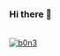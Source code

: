 ### Hi there 👋

<!--
**lalouabd/lalouabd** is a ✨ _special_ ✨ repository because its `README.md` (this file) appears on your GitHub profile.

Here are some ideas to get you started:

- 🔭 I’m currently working on ...
- 🌱 I’m currently learning ...
- 👯 I’m looking to collaborate on ...
- 🤔 I’m looking for help with ...
- 💬 Ask me about ...
- 📫 How to reach me: ...
- 😄 Pronouns: ...
- ⚡ Fun fact: ...
-->

<br/>
<a href="https://github.com/lalouabd">
<img align="center" src="https://github-readme-stats.vercel.app/api?username=lalouabd&show_icons=true&theme=gotham&include_all_commits=true&count_private=true" alt="b0n3" />
</a>
